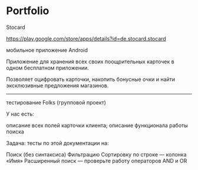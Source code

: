 # Portfolio

Stocard

https://play.google.com/store/apps/details?id=de.stocard.stocard

мобильное приложение Android

Приложение для хранения всех своих поощрительных карточек в одном бесплатном приложении.

Позволяет оцифровать карточки, накопить бонусные очки и найти эксклюзивные предложения магазинов.
__________________________________________________________________________________________________

тестирование Folks (групповой проект)

У нас есть:

описание всех полей карточки клиента;
описание функционала работы поиска

Задача: тесты по этой документации на:

Поиск (без синтаксиса)
Фильтрацию
Сортировку по строке — колонка «Имя»
Расширенный поиск — проверьте работу операторов AND и OR
